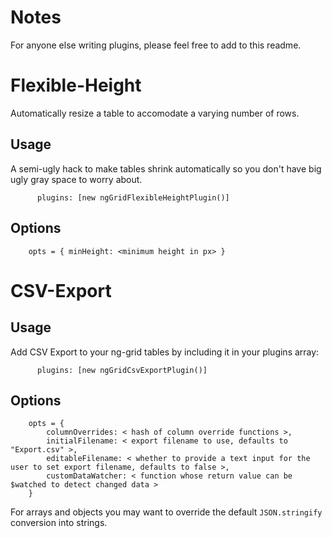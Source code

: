 Notes
=====

For anyone else writing plugins, please feel free to add to this readme.

Flexible-Height
===============

Automatically resize a table to accomodate a varying number of rows.

Usage
-----

A semi-ugly hack to make tables shrink automatically so you don't have big ugly gray space to worry about.

          plugins: [new ngGridFlexibleHeightPlugin()]

Options
-------

        opts = { minHeight: <minimum height in px> }

CSV-Export
==========

Usage
-----

Add CSV Export to your ng-grid tables by including it in your plugins array:

          plugins: [new ngGridCsvExportPlugin()]

Options
-------

        opts = {
            columnOverrides: < hash of column override functions >,
            initialFilename: < export filename to use, defaults to "Export.csv" >,
            editableFilename: < whether to provide a text input for the user to set export filename, defaults to false >,
            customDataWatcher: < function whose return value can be $watched to detect changed data >
        }

For arrays and objects you may want to override the default `JSON.stringify`
conversion into strings.


